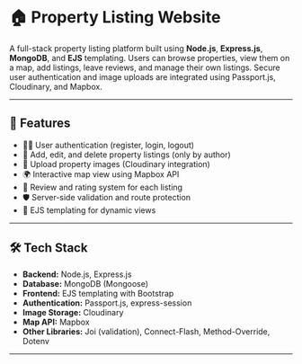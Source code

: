 # 🏠 Property Listing Website

A full-stack property listing platform built using **Node.js**, **Express.js**, **MongoDB**, and **EJS** templating. Users can browse properties, view them on a map, add listings, leave reviews, and manage their own listings. Secure user authentication and image uploads are integrated using Passport.js, Cloudinary, and Mapbox.

---

## 🚀 Features

- 🧑‍💼 User authentication (register, login, logout)
- 🏡 Add, edit, and delete property listings (only by author)
- 📸 Upload property images (Cloudinary integration)
- 🌍 Interactive map view using Mapbox API
- 📝 Review and rating system for each listing
- 🛡️ Server-side validation and route protection
- 📄 EJS templating for dynamic views

---

## 🛠 Tech Stack

- **Backend:** Node.js, Express.js
- **Database:** MongoDB (Mongoose)
- **Frontend:** EJS templating with Bootstrap
- **Authentication:** Passport.js, express-session
- **Image Storage:** Cloudinary
- **Map API:** Mapbox
- **Other Libraries:** Joi (validation), Connect-Flash, Method-Override, Dotenv

---

